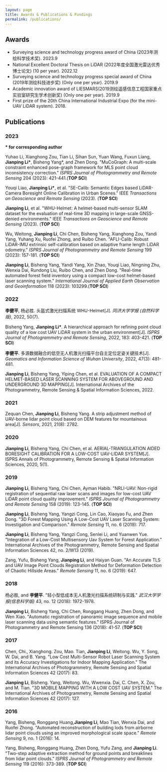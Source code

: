 ```yaml
---
layout: page
title: Awards & Publications & Fundings
permalink: /publications/
---
```

## Awards

- Surveying science and technology progress award of China (2023年测绘科学技术奖). 2023.9  
- National Excellent Doctoral Thesis on LiDAR (2022年度全国激光雷达优秀博士论文) (10 per year). 2022.12  
- Surveying science and technology progress special award of China (2019年测绘科技进步奖) (Only one per year). 2019.9  
- Academic innovation award of LIESMARS(2019测绘遥感信息工程国家重点实验室研究生学术创新奖) (Only one per year). 2019.9  
- First prize of the 20th China International Industrial Expo (for the mini-UAV LiDAR system). 2018.


## Publications

### 2023

__* for corresponding author__

Yuhao Li, Xianghong Zou, Tian Li, Sihan Sun, Yuan Wang, Fuxun Liang, __Jianping Li*__, Bisheng Yang\*, and Zhen Dong. "MuCoGraph: A multi-scale constraint enhanced pose-graph framework for MLS point cloud inconsistency correction." _ISPRS Journal of Photogrammetry and Remote Sensing_ 204 (2023): 421-441.(**TOP SCI**)

Youqi Liao, __Jianping Li*__, et al. "SE-Calib: Semantic Edges based LiDAR-Camera Boresight Online Calibration in Urban Scenes." IEEE _Transactions on Geoscience and Remote Sensing_ (2023). (**TOP SCI**)

__Jianping Li__, et al. "WHU-Helmet: A helmet-based multi-sensor SLAM dataset for the evaluation of real-time 3D mapping in large-scale GNSS-denied environments." IEEE _Transactions on Geoscience and Remote Sensing_ (2023). (**TOP SCI**)

Wu, Weitong, __Jianping Li__, Chi Chen, Bisheng Yang, Xianghong Zou, Yandi Yang, Yuhang Xu, Ruofei Zhong, and Ruibo Chen. "AFLI-Calib: Robust LiDAR-IMU extrinsic self-calibration based on adaptive frame length LiDAR odometry." _ISPRS Journal of Photogrammetry and Remote Sensing_ 199 (2023): 157-181. (**TOP SCI**)

__Jianping Li__, Bisheng Yang, Yandi Yang, Xin Zhao, Youqi Liao, Ningning Zhu, Wenxia Dai, Rundong Liu, Ruibo Chen, and Zhen Dong. "Real-time automated forest field inventory using a compact low-cost helmet-based laser scanning system." _International Journal of Applied Earth Observation and Geoinformation_ 118 (2023): 103299.(**TOP SCI**)

### 2022

__李健平__, 杨必胜. 头盔式激光扫描系统 WHU-Helmet[J]. _同济大学学报 (自然科学版)_, 2022, 50(7).

Bisheng Yang, __Jianping Li*__. A hierarchical approach for refining point cloud quality of a low cost UAV LiDAR system in the urban environment[J]. _ISPRS Journal of Photogrammetry and Remote Sensing_, 2022, 183: 403-421. (**TOP SCI**)

__李健平__. 多源数据融合的低空无人机激光扫描平台自主定位定姿关键技术[J]. _Geomatics and Information Science of Wuhan University_, 2022, 47(3): 481-481.

**Jianping Li**, Bisheng Yang, Yiping Chen, et al. EVALUATION OF A COMPACT HELMET-BASED LASER SCANNING SYSTEM FOR ABOVEGROUND AND UNDERGROUND 3D MAPPING[J]. International Archives of the Photogrammetry, Remote Sensing & Spatial Information Sciences, 2022.

### 2021

Zequan Chen, __Jianping Li__, Bisheng Yang. A strip adjustment method of UAV-borne lidar point cloud based on DEM features for mountainous area[J]. _Sensors_, 2021, 21(8): 2782.

### 2020
__Jianping Li__, Bisheng Yang, Chi Chen, et al. AERIAL-TRIANGULATION AIDED BORESIGHT CALIBRATION FOR A LOW-COST UAV-LIDAR SYSTEM[J]. ISPRS Annals of Photogrammetry, Remote Sensing & Spatial Information Sciences, 2020, 5(1).

### 2019

__Jianping Li__, Bisheng Yang, Chi Chen, Ayman Habib. "NRLI-UAV: Non-rigid registration of sequential raw laser scans and images for low-cost UAV LiDAR point cloud quality improvement." _ISPRS Journal of Photogrammetry and Remote Sensing_ 158 (2019): 123-145. (**TOP SCI**)

__Jianping Li__, Bisheng Yang, Yangzi Cong, Lin Cao, Xiaoyao Fu, and Zhen Dong. "3D Forest Mapping Using A Low-Cost UAV Laser Scanning System: Investigation and Comparison." _Remote Sensing_ 11, no. 6 (2019): 717.

__Jianping Li__, Bisheng Yang, Yangzi Cong, Senlei Li, and Yuanwen Yue. "Integration of a Low-Cost Multisensory Uav System for Forest Application." International Archives of the Photogrammetry, Remote Sensing and Spatial Information Sciences 42, no. 2/W13 (2019).

Zang, Yufu, Bisheng Yang, __Jianping Li__, and Haiyan Guan. "An Accurate TLS and UAV Image Point Clouds Registration Method for Deformation Detection of Chaotic Hillside Areas." _Remote Sensing_ 11, no. 6 (2019): 647.

### 2018

杨必胜, and __李健平__. "轻小型低成本无人机激光扫描系统研制与实践." _武汉大学学报(信息科学版)_ 43, no. 12 (2018): 1972-1978.

__Jianping Li__, Bisheng Yang, Chi Chen, Ronggang Huang, Zhen Dong, and Wen Xiao. "Automatic registration of panoramic image sequence and mobile laser scanning data using semantic features." ISPRS Journal of Photogrammetry and Remote Sensing 136 (2018): 41-57. (**TOP SCI**)


### 2017

Chen, Chi., Xianghong. Zou, Mao. Tian, __Jianping Li__, Weitong. Wu, Y. Song, W. Dai, and B. Yang. "Low Cost Multi-Sensor Robot Laser Scanning System and its Accuracy Investigations for Indoor Mapping Application." The International Archives of Photogrammetry, Remote Sensing and Spatial Information Sciences 42 (2017): 83.


__Jianping Li__, Bisheng. Yang, Weitong. Wu, Wwenxia. Dai, C. Chen, X. Zou, and M. Tian. "3D MOBILE MAPPING WITH A LOW COST UAV SYSTEM." The International Archives of Photogrammetry, Remote Sensing and Spatial Information Sciences 42 (2017): 127.

### 2016

Yang, Bisheng, Ronggang Huang,__Jianping Li__, Mao Tian, Wenxia Dai, and Ruofei Zhong. "Automated reconstruction of building lods from airborne lidar point clouds using an improved morphological scale space." _Remote Sensing_ 9, no. 1 (2016): 14.

Yang, Bisheng, Ronggang Huang, Zhen Dong, Yufu Zang, and __Jianping Li__. "Two-step adaptive extraction method for ground points and breaklines from lidar point clouds." _ISPRS Journal of Photogrammetry and Remote Sensing_ 119 (2016): 373-389. (**TOP SCI**)



